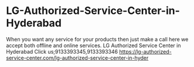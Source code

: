 # LG-Authorized-Service-Center-in-Hyderabad
 When you want any service for your products then just make a call here we accept both offline and online services.  LG Authorized Service Center in Hyderabad Click us;9133393345,9133393346   https://lg-authorized-service-center.com/lg-authorized-service-center-in-hyder
